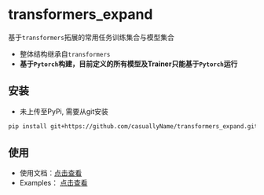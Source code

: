 # transformers_expand

基于`transformers`拓展的常用任务训练集合与模型集合

* 整体结构继承自`transformers`
* **基于`Pytorch`构建，目前定义的所有模型及Trainer只能基于`Pytorch`运行**

## 安装
* 未上传至PyPi, 需要从git安装
```bash
pip install git+https://github.com/casuallyName/transformers_expand.git
```

## 使用
* 使用文档：[点击查看](https://github.com/casuallyName/transformers_expand/tree/master/docs)
* Examples： [点击查看](https://github.com/casuallyName/transformers_expand/tree/master/examples)

